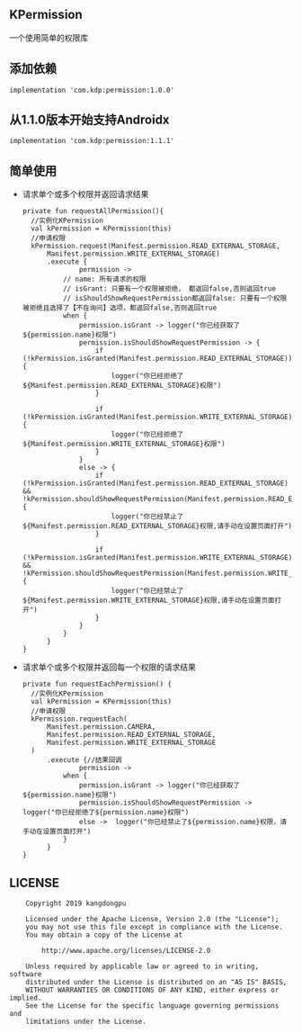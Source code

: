 ## KPermission
一个使用简单的权限库

## 添加依赖
    implementation 'com.kdp:permission:1.0.0'
## 从1.1.0版本开始支持Androidx
    implementation 'com.kdp:permission:1.1.1'
## 简单使用

- 请求单个或多个权限并返回请求结果

      private fun requestAllPermission(){
        //实例化KPermission
        val kPermission = KPermission(this)
        //申请权限
        kPermission.request(Manifest.permission.READ_EXTERNAL_STORAGE,
            Manifest.permission.WRITE_EXTERNAL_STORAGE)
            .execute {
                    permission ->
                // name: 所有请求的权限
                // isGrant: 只要有一个权限被拒绝， 都返回false,否则返回true
                // isShouldShowRequestPermission都返回false: 只要有一个权限被拒绝且选择了【不在询问】选项，都返回false,否则返回true
                when {
                    permission.isGrant -> logger("你已经获取了${permission.name}权限")
                    permission.isShouldShowRequestPermission -> {
                        if (!kPermission.isGranted(Manifest.permission.READ_EXTERNAL_STORAGE)){
                            logger("你已经拒绝了${Manifest.permission.READ_EXTERNAL_STORAGE}权限")
                        }

                        if (!kPermission.isGranted(Manifest.permission.WRITE_EXTERNAL_STORAGE)){
                            logger("你已经拒绝了${Manifest.permission.WRITE_EXTERNAL_STORAGE}权限")
                        }
                    }
                    else -> {
                        if (!kPermission.isGranted(Manifest.permission.READ_EXTERNAL_STORAGE) && !kPermission.shouldShowRequestPermission(Manifest.permission.READ_EXTERNAL_STORAGE)){
                            logger("你已经禁止了${Manifest.permission.READ_EXTERNAL_STORAGE}权限,请手动在设置页面打开")
                        }

                        if (!kPermission.isGranted(Manifest.permission.WRITE_EXTERNAL_STORAGE) && !kPermission.shouldShowRequestPermission(Manifest.permission.WRITE_EXTERNAL_STORAGE)){
                            logger("你已经禁止了${Manifest.permission.WRITE_EXTERNAL_STORAGE}权限,请手动在设置页面打开")
                        }
                    }
                }
            }
      }



- 请求单个或多个权限并返回每一个权限的请求结果
    
      private fun requestEachPermission() {
        //实例化KPermission
        val kPermission = KPermission(this)
        //申请权限
        kPermission.requestEach(
            Manifest.permission.CAMERA,
            Manifest.permission.READ_EXTERNAL_STORAGE,
            Manifest.permission.WRITE_EXTERNAL_STORAGE
        )
            .execute {//结果回调
                    permission ->
                when {
                    permission.isGrant -> logger("你已经获取了${permission.name}权限")
                    permission.isShouldShowRequestPermission -> logger("你已经拒绝了${permission.name}权限")
                    else ->  logger("你已经禁止了${permission.name}权限，请手动在设置页面打开")
                }
            }
      }
      

## LICENSE

        Copyright 2019 kangdongpu

        Licensed under the Apache License, Version 2.0 (the "License");
        you may not use this file except in compliance with the License.
        You may obtain a copy of the License at

            http://www.apache.org/licenses/LICENSE-2.0

        Unless required by applicable law or agreed to in writing, software
        distributed under the License is distributed on an "AS IS" BASIS,
        WITHOUT WARRANTIES OR CONDITIONS OF ANY KIND, either express or implied.
        See the License for the specific language governing permissions and
        limitations under the License.
